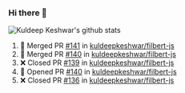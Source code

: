 ### Hi there 👋

<!--
**kuldeepkeshwar/kuldeepkeshwar** is a ✨ _special_ ✨ repository because its `README.md` (this file) appears on your GitHub profile.

Here are some ideas to get you started:

- 🔭 I’m currently working on ...
- 🌱 I’m currently learning ...
- 👯 I’m looking to collaborate on ...
- 🤔 I’m looking for help with ...
- 💬 Ask me about ...
- 📫 How to reach me: ...
- 😄 Pronouns: ...
- ⚡ Fun fact: ...
-->
![Kuldeep Keshwar's github stats](https://github-readme-stats.vercel.app/api?username=kuldeepkeshwar&show_icons=true)

<!--START_SECTION:activity-->
1. 🎉 Merged PR [#141](https://github.com/kuldeepkeshwar/filbert-js/pull/141) in [kuldeepkeshwar/filbert-js](https://github.com/kuldeepkeshwar/filbert-js)
2. 🎉 Merged PR [#140](https://github.com/kuldeepkeshwar/filbert-js/pull/140) in [kuldeepkeshwar/filbert-js](https://github.com/kuldeepkeshwar/filbert-js)
3. ❌ Closed PR [#139](https://github.com/kuldeepkeshwar/filbert-js/pull/139) in [kuldeepkeshwar/filbert-js](https://github.com/kuldeepkeshwar/filbert-js)
4. 💪 Opened PR [#140](https://github.com/kuldeepkeshwar/filbert-js/pull/140) in [kuldeepkeshwar/filbert-js](https://github.com/kuldeepkeshwar/filbert-js)
5. ❌ Closed PR [#136](https://github.com/kuldeepkeshwar/filbert-js/pull/136) in [kuldeepkeshwar/filbert-js](https://github.com/kuldeepkeshwar/filbert-js)
<!--END_SECTION:activity-->
